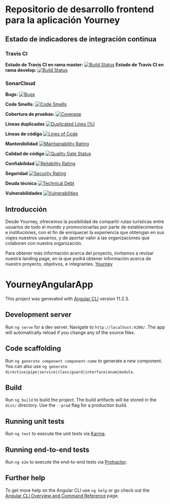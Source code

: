 # Repositorio de desarrollo frontend para la aplicación Yourney
## Estado de indicadores de integración continua
### Travis CI
 **Estado de Travis CI en rama master:** [![Build Status](https://travis-ci.org/ispp-yourney/angular-app.svg?branch=master)](https://travis-ci.org/ispp-yourney/angular-app)
 **Estado de Travis CI en rama develop:** [![Build Status](https://travis-ci.org/ispp-yourney/angular-app.svg?branch=develop)](https://travis-ci.org/ispp-yourney/angular-app)

### SonarCloud
**Bugs:** [![Bugs](https://sonarcloud.io/api/project_badges/measure?project=ispp-yourney_angular-app&metric=bugs)](https://sonarcloud.io/dashboard?id=ispp-yourney_angular-app)

**Code Smells:** [![Code Smells](https://sonarcloud.io/api/project_badges/measure?project=ispp-yourney_angular-app&metric=code_smells)](https://sonarcloud.io/dashboard?id=ispp-yourney_angular-app)

**Cobertura de pruebas:** [![Coverage](https://sonarcloud.io/api/project_badges/measure?project=ispp-yourney_angular-app&metric=coverage)](https://sonarcloud.io/dashboard?id=ispp-yourney_angular-app)

**Líneas duplicadas** [![Duplicated Lines (%)](https://sonarcloud.io/api/project_badges/measure?project=ispp-yourney_angular-app&metric=duplicated_lines_density)](https://sonarcloud.io/dashboard?id=ispp-yourney_angular-app)

**Líneas de código** [![Lines of Code](https://sonarcloud.io/api/project_badges/measure?project=ispp-yourney_angular-app&metric=ncloc)](https://sonarcloud.io/dashboard?id=ispp-yourney_angular-app)

**Mantenibilidad** [![Maintainability Rating](https://sonarcloud.io/api/project_badges/measure?project=ispp-yourney_angular-app&metric=sqale_rating)](https://sonarcloud.io/dashboard?id=ispp-yourney_angular-app)

**Calidad de código** [![Quality Gate Status](https://sonarcloud.io/api/project_badges/measure?project=ispp-yourney_angular-app&metric=alert_status)](https://sonarcloud.io/dashboard?id=ispp-yourney_angular-app)

**Confiabilidad** [![Reliability Rating](https://sonarcloud.io/api/project_badges/measure?project=ispp-yourney_angular-app&metric=reliability_rating)](https://sonarcloud.io/dashboard?id=ispp-yourney_angular-app)

**Seguridad** [![Security Rating](https://sonarcloud.io/api/project_badges/measure?project=ispp-yourney_angular-app&metric=security_rating)](https://sonarcloud.io/dashboard?id=ispp-yourney_angular-app)

**Deuda técnica** [![Technical Debt](https://sonarcloud.io/api/project_badges/measure?project=ispp-yourney_angular-app&metric=sqale_index)](https://sonarcloud.io/dashboard?id=ispp-yourney_angular-app)

**Vulnerabilidades** [![Vulnerabilities](https://sonarcloud.io/api/project_badges/measure?project=ispp-yourney_angular-app&metric=vulnerabilities)](https://sonarcloud.io/dashboard?id=ispp-yourney_angular-app)

## Introducción
Desde Yourney, ofrecemos   la   posibilidad   de   compartir   rutas   turísticas   entre   usuarios   de   todo   el   mundo   y promocionarlas por parte de establecimientos e instituciones, con el fin de enriquecer la experiencia que obtengan en sus viajes nuestros usuarios, y de aportar valor a las organizaciones que colaboren con nuestra organización.

Para obtener más información acerca del proyecto, invitamos a revisar nuestra landing page, en la que podrá obtener información acerca de nuestro proyecto, objetivos, e integrantes. [Yourney](ispp-yourney.github.io)

# YourneyAngularApp

This project was generated with [Angular CLI](https://github.com/angular/angular-cli) version 11.2.3.

## Development server

Run `ng serve` for a dev server. Navigate to `http://localhost:4200/`. The app will automatically reload if you change any of the source files.

## Code scaffolding

Run `ng generate component component-name` to generate a new component. You can also use `ng generate directive|pipe|service|class|guard|interface|enum|module`.

## Build

Run `ng build` to build the project. The build artifacts will be stored in the `dist/` directory. Use the `--prod` flag for a production build.

## Running unit tests

Run `ng test` to execute the unit tests via [Karma](https://karma-runner.github.io).

## Running end-to-end tests

Run `ng e2e` to execute the end-to-end tests via [Protractor](http://www.protractortest.org/).

## Further help

To get more help on the Angular CLI use `ng help` or go check out the [Angular CLI Overview and Command Reference](https://angular.io/cli) page.
